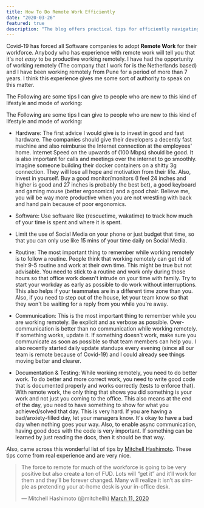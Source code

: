 ```yaml
---
title: How To Do Remote Work Efficiently
date: "2020-03-26"
featured: true
description: "The blog offers practical tips for efficiently navigating the challenges of remote work, particularly relevant during the COVID-19 pandemic. The author, drawing from seven years of remote work experience, emphasizes the importance of quality hardware, efficient software usage, and establishing a routine. The blog underscores effective communication practices, urging over-communication to bridge the gap in remote collaboration. It stresses the significance of documentation, testing, and delivering tangible results in a remote work setting. The author also shares insights from Mitchell Hashimoto, highlighting the transformative potential of remote work for those who adapt effectively."
---
```


Covid-19 has forced all Software companies to adopt **Remote Work** for their workforce.
Anybody who has experience with remote work will tell you that it's not _easy_ to be productive working remotely. I have had the opportunity of working remotely (The company that I work for is the Netherlands based) and I have been working remotely from Pune for a period of more than 7 years. I think this experience gives me some sort of authority to speak on this matter.

The Following are some tips I can give to people who are new to this kind of lifestyle and mode of working:

The Following are some tips I can give to people who are new to this kind of lifestyle and mode of working:

- Hardware: The first advice I would give is to invest in good and fast hardware. The companies should give their developers a decently fast machine and also reimburse the Internet connection at the employees' home. Internet Speed on the upwards of (100 Mbps) should be good. It is also important for calls and meetings over the internet to go smoothly. Imagine someone building their docker containers on a shitty 3g connection. They will lose all hope and motivation from their life. Also, invest in yourself. Buy a good monitor/monitors (I feel 24 inches and higher is good and 27 inches is probably the best bet), a good keyboard and gaming mouse (better ergonomics) and a good chair. Believe me, you will be way more productive when you are not wrestling with back and hand pain because of poor ergonomics.

- Software: Use software like (rescuetime, wakatime) to track how much of your time is spent and where it is spent.

- Limit the use of Social Media on your phone or just budget that time, so that you can only use like 15 mins of your time daily on Social Media.

- Routine: The most important thing to remember while working remotely is to follow a routine. People think that working remotely can get rid of their 9-5 routine and work at their own time. This might be true but not advisable. You need to stick to a routine and work only during those hours so that office work doesn't intrude on your time with family. Try to start your workday as early as possible to do work without interruptions. This also helps if your teammates are in a different time zone than you. Also, if you need to step out of the house, let your team know so that they won't be waiting for a reply from you while you're away.

- Communication: This is the most important thing to remember while you are working remotely. Be explicit and as verbose as possible. Over-communication is better than no communication while working remotely. If something works, update it. If something doesn't work, make sure you communicate as soon as possible so that team members can help you.
I also recently started daily update standups every evening (since all our team is remote because of Covid-19) and I could already see things moving better and clearer.

- Documentation & Testing: While working remotely, you need to do better work. To do better and more correct work, you need to write good code that is documented properly and works correctly (tests to enforce that). With remote work, the only thing that shows you did something is your work and not just you coming to the office. This also means at the end of the day, you need to have something to show for what you achieved/solved that day. This is very hard. If you are having a bad/anxiety-filled day, let your managers know. It's okay to have a bad day when nothing goes your way. Also, to enable async communication, having good docs with the code is very important. If something can be learned by just reading the docs, then it should be that way.




Also, came across this wonderful list of tips by [Mitchell Hashimoto](https://twitter.com/mitchellh). These tips come from real experience and are very nice.


<blockquote class="twitter-tweet"><p lang="en" dir="ltr">The force to remote for much of the workforce is going to be very positive but also create a ton of FUD. Lots will “get it” and it’ll work for them and they’ll be forever changed. Many will realize it isn’t as simple as pretending your at-home desk is your in-office desk.</p>&mdash; Mitchell Hashimoto (@mitchellh) <a href="https://twitter.com/mitchellh/status/1237532491285577728?ref_src=twsrc%5Etfw">March 11, 2020</a></blockquote>

